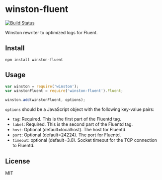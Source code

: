 # winston-fluent
[![Build Status](https://travis-ci.org/lemonde/winston-fluent.svg?branch=master)](https://travis-ci.org/lemonde/winston-fluent)

Winston rewriter to optimized logs for Fluent.

## Install

```
npm install winston-fluent
```

## Usage

```js
var winston = require('winston');
var winstonFluent = require('winston-fluent').Fluent;

winston.add(winstonFluent, options);
```

`options` should be a JavaScript object with the following key-value pairs:

+ `tag`: Required. This is the first part of the Fluentd tag.
+ `label`: Required. This is the second part of the Fluentd tag.
+ `host`: Optional (default=localhost). The host for Fluentd.
+ `port`: Optional (default=24224). The port for Fluentd.
+ `timeout`: optional (default=3.0). Socket timeout for the TCP connection to Fluentd.

## License

MIT
